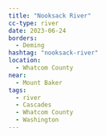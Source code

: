 ```yaml
---
title: "Nooksack River"
cc-type: river
date: 2023-06-24
borders:
  - Deming
hashtag: "nooksack-river"
location:
  - Whatcom County
near:
  - Mount Baker
tags:
  - river
  - Cascades
  - Whatcom County
  - Washington
---
```

